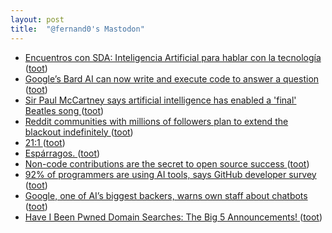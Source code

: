 ```yaml
---
layout: post
title:  "@fernand0's Mastodon"
---
```

*  [Encuentros con SDA: Inteligencia Artificial para hablar con la tecnología ](https://www.eventbrite.es/e/entradas-encuentros-con-sda-inteligencia-artificial-para-hablar-con-la-tecnologia-64527047034) ([toot](https://mastodon.social/@fernand0/110604349092175871))
*  [Google’s Bard AI can now write and execute code to answer a question ](https://arstechnica.com/google/2023/06/googles-bard-ai-can-now-write-and-execute-code-to-answer-a-question) ([toot](https://mastodon.social/@fernand0/110604104841682346))
*  [Sir Paul McCartney says artificial intelligence has enabled a 'final' Beatles song ](https://www.bbc.com/news/entertainment-arts-6588181) ([toot](https://mastodon.social/@fernand0/110603938035188378))
*  [Reddit communities with millions of followers plan to extend the blackout indefinitely ](https://www.theverge.com/2023/6/13/23759674/reddit-mods-blackout-protest-extended-indefinitel) ([toot](https://mastodon.social/@fernand0/110603704155916121))
*  [21:1 ](https://mastodon.social/@fernand0/110600780310466154) ([toot](https://mastodon.social/@fernand0/110600780310466154))
*  [Espárragos. ](https://avecesunafoto.wordpress.com/2023/06/24/esparragos-2) ([toot](https://mastodon.social/@fernand0/110600327068513698))
*  [Non-code contributions are the secret to open source success ](https://github.com/readme/featured/open-source-non-code-contribution) ([toot](https://mastodon.social/@fernand0/110600319725208698))
*  [92% of programmers are using AI tools, says GitHub developer survey ](https://www.zdnet.com/article/github-developer-survey-finds-92-of-programmers-using-ai-tools) ([toot](https://mastodon.social/@fernand0/110600128769057813))
*  [Google, one of AI’s biggest backers, warns own staff about chatbots ](https://www.reuters.com/technology/google-one-ais-biggest-backers-warns-own-staff-about-chatbots-2023-06-15) ([toot](https://mastodon.social/@fernand0/110599976738597958))
*  [Have I Been Pwned Domain Searches: The Big 5 Announcements! ](https://www.troyhunt.com/have-i-been-pwned-domain-searches-the-big-5-announcements) ([toot](https://mastodon.social/@fernand0/110599631319908367))
